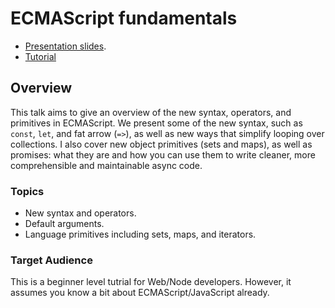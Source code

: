 # ECMAScript fundamentals

 * [Presentation slides](http://jsworkshops.github.io/fundamentals/presentation/).
 * [Tutorial](tutorial/)

## Overview
This talk aims to give an overview of the new syntax, operators, and primitives in ECMAScript. We present some of the new syntax, such as `const`, `let`, and fat arrow (`=>`), as well as new ways that simplify looping over collections. I also cover new object primitives (sets and maps), as well as promises: what they are and how you can use them to write cleaner, more comprehensible and maintainable async code.

### Topics

  * New syntax and operators.
  * Default arguments.
  * Language primitives including sets, maps, and iterators.

### Target Audience
This is a beginner level tutrial for Web/Node developers. However, it assumes you know a bit about ECMAScript/JavaScript already.
